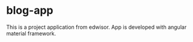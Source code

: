 # blog-app
This is a project application from edwisor. App is developed with angular material framework.
